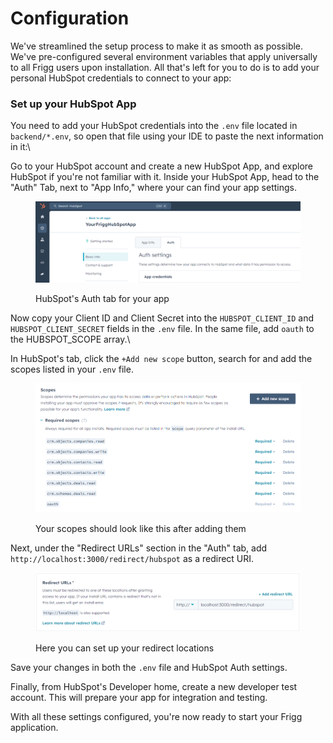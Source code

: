 # Configuration

We've streamlined the setup process to make it as smooth as possible. We've pre-configured several environment variables that apply universally to all Frigg users upon installation. All that's left for you to do is to add your personal HubSpot credentials to connect to your app:

### Set up your HubSpot App

You need to add your HubSpot credentials into the `.env` file located in `backend/*.env`, so open that file using your IDE to paste the next information in it:\

Go to your HubSpot account and create a new HubSpot App, and explore HubSpot if you're not familiar with it. Inside your HubSpot App, head to the "Auth" Tab, next to "App Info," where your can find your app settings.&#x20;

<figure><img src="../../.gitbook/assets/image (5).png" alt=""><figcaption><p>HubSpot's Auth tab for your app</p></figcaption></figure>

Now copy your Client ID and Client Secret into the  `HUBSPOT_CLIENT_ID` and `HUBSPOT_CLIENT_SECRET` fields in the `.env` file. In the same file, add `oauth` to the HUBSPOT\_SCOPE array.\

In HubSpot's tab, click the `+Add new scope` button, search for and add the scopes listed in your `.env` file.

<figure><img src="../../.gitbook/assets/image (6).png" alt=""><figcaption><p>Your scopes should look like this after adding them</p></figcaption></figure>

Next, under the "Redirect URLs" section in the "Auth" tab, add `http://localhost:3000/redirect/hubspot` as a redirect URI.

<figure><img src="../../.gitbook/assets/image (7).png" alt=""><figcaption><p>Here you can set up your redirect locations</p></figcaption></figure>

Save your changes in both the `.env` file and HubSpot Auth settings.

Finally, from HubSpot's Developer home, create a new developer test account. This will prepare your app for integration and testing.

With all these settings configured, you're now ready to  start your Frigg application.
